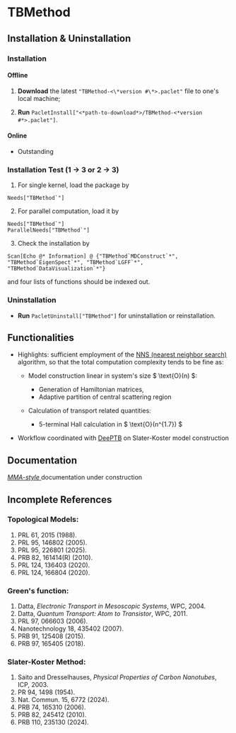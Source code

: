 # TBMethod

## Installation & Uninstallation

### Installation

#### Offline

1.  **Download** the latest `"TBMethod-<\*version #\*>.paclet"` file to one's local machine;

2.  **Run** `PacletInstall["<*path-to-download*>/TBMethod-<*version #*>.paclet"]`.

#### Online

- Outstanding

<!--
**Run** `PacletInstall["https://github.com/AlexanderZ11234/TBMethod/releases/download/0.2.1/TBMethod-0.2.1.paclet"]`
-->

### Installation Test (1 → 3 or 2 → 3)

1. For single kernel, load the package by

<!---->

    Needs["TBMethod`"]

2. For parallel computation, load it by

<!---->

    Needs["TBMethod`"]
    ParallelNeeds["TBMethod`"]

3. Check the installation by

<!---->

    Scan[Echo @* Information] @ {"TBMethod`MDConstruct`*", "TBMethod`EigenSpect`*", "TBMethod`LGFF`*", "TBMethod`DataVisualization`*"}

and four lists of functions should be indexed out.

### Uninstallation

- **Run** `PacletUninstall["TBMethod"]` for uninstallation or reinstallation.

## Functionalities

- Highlights: sufficient employment of the [NNS (nearest neighbor search)](https://en.wikipedia.org/wiki/Nearest_neighbor_search) algorithm, so that the total computation complexity tends to be fine as:
    - Model construction linear in system's size $ \text{O}(n) $:
        - Generation of Hamiltonian matrices,
        - Adaptive partition of central scattering region

    - Calculation of transport related quantities:
        - 5-terminal Hall calculation in $ \text{O}(n^{1.7}) $

- Workflow coordinated with [DeePTB](https://github.com/deepmodeling/DeePTB) on Slater-Koster model construction

## Documentation

<a href="#" class="magic-button" title="Onsite testable"> _MMA-style_ </a> documentation under construction

## Incomplete References

### Topological Models:
1. PRL 61, 2015 (1988).
1. PRL 95, 146802 (2005).
1. PRL 95, 226801 (2025).
1. PRB 82, 161414(R) (2010).
1. PRL 124, 136403 (2020).
1. PRL 124, 166804 (2020).

### Green's function:
1. Datta, _Electronic Transport in Mesoscopic Systems_, WPC, 2004.
1. Datta, _Quantum Transport: Atom to Transistor_, WPC, 2011.
1. PRL 97, 066603 (2006).
1. Nanotechnology 18, 435402 (2007).
1. PRB 91, 125408 (2015).
1. PRB 97, 165405 (2018).

### Slater-Koster Method:
1. Saito and Dresselhauses, _Physical Properties of Carbon Nanotubes_, ICP, 2003.
1. PR 94, 1498 (1954).
1. Nat. Commun. 15, 6772 (2024).
1. PRB 74, 165310 (2006).
1. PRB 82, 245412 (2010).
1. PRB 110, 235130 (2024). 

